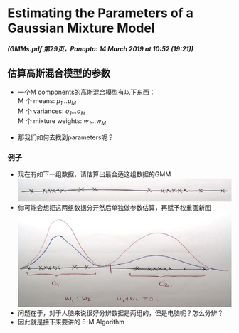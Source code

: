 # Estimating the Parameters of a Gaussian Mixture Model
***(GMMs.pdf 第29页，Panopto: 14 March 2019 at 10:52 (19:21))***

## 估算高斯混合模型的参数

* 一个M components的高斯混合模型有以下东西：  
M 个 means: *μ<sub>1</sub>...μ<sub>M</sub>*  
M 个 variances: *σ<sub>1</sub>...σ<sub>M</sub>*  
M 个 mixture weights: *w<sub>1</sub>...w<sub>M</sub>*  

* 那我们如何去找到parameters呢？

### 例子
* 现在有如下一组数据，请估算出最合适这组数据的GMM  
![](./img/FindPar.JPG)  
* 你可能会想把这两组数据分开然后单独做参数估算，再赋予权重画新图  
![](./img/FindPar2.JPG)  
* 问题在于，对于人脑来说很好分辨数据是两组的，但是电脑呢？怎么分辨？
* 因此就是接下来要讲的 E-M Algorithm 